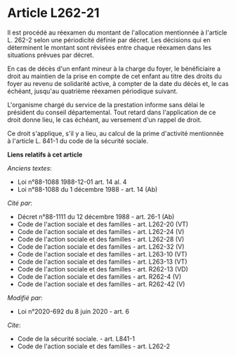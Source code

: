 # Article L262-21

Il est procédé au réexamen du montant de l'allocation mentionnée à l'article L. 262-2 selon une périodicité définie par
décret. Les décisions qui en déterminent le montant sont révisées entre chaque réexamen dans les situations prévues par
décret. 

En cas de décès d'un enfant mineur à la charge du foyer, le bénéficiaire a droit au maintien de la prise en compte de cet
enfant au titre des droits du foyer au revenu de solidarité active, à compter de la date du décès et, le cas échéant,
jusqu'au quatrième réexamen périodique suivant. 

L'organisme chargé du service de la prestation informe sans délai le président du conseil départemental. Tout retard dans
l'application de ce droit donne lieu, le cas échéant, au versement d'un rappel de droit. 

Ce droit s'applique, s'il y a lieu, au calcul de la prime d'activité mentionnée à l'article L. 841-1 du code de la sécurité
sociale.

**Liens relatifs à cet article**

_Anciens textes_:

  - Loi n°88-1088 1988-12-01 art. 14 al. 4
  - Loi n°88-1088 du 1 décembre 1988 - art. 14 (Ab)

_Cité par_:

  - Décret n°88-1111 du 12 décembre 1988 - art. 26-1 (Ab)
  - Code de l'action sociale et des familles - art. L262-20 (VT)
  - Code de l'action sociale et des familles - art. L262-24 (V)
  - Code de l'action sociale et des familles - art. L262-28 (V)
  - Code de l'action sociale et des familles - art. L262-32 (V)
  - Code de l'action sociale et des familles - art. L263-10 (VT)
  - Code de l'action sociale et des familles - art. L263-13 (VT)
  - Code de l'action sociale et des familles - art. R262-13 (VD)
  - Code de l'action sociale et des familles - art. R262-4 (V)
  - Code de l'action sociale et des familles - art. R262-42 (V)

_Modifié par_:

  - Loi n°2020-692 du 8 juin 2020 - art. 6

_Cite_:

  - Code de la sécurité sociale. - art. L841-1
  - Code de l'action sociale et des familles - art. L262-2

